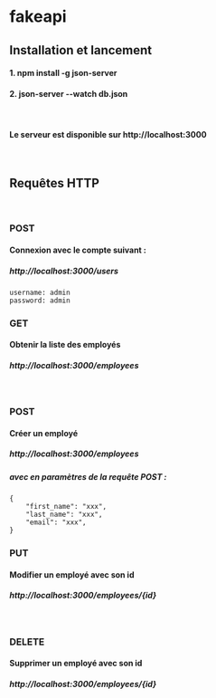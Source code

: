 # fakeapi

## Installation et lancement

#### 1. npm install -g json-server
#### 2. json-server --watch db.json
<br>

#### Le serveur est disponible sur http://localhost:3000
<br>

## Requêtes HTTP
<br>

### POST
#### Connexion avec le compte suivant : 

##### http://localhost:3000/users
```
username: admin
password: admin
``` 
### GET
#### Obtenir la liste des employés
##### http://localhost:3000/employees

<br>

### POST
#### Créer un employé
##### http://localhost:3000/employees
##### avec en paramètres de la requête POST :

``` 
{
    "first_name": "xxx",
    "last_name": "xxx",
    "email": "xxx",
}
```

### PUT
#### Modifier un employé avec son id
##### http://localhost:3000/employees/{id}
<br>

### DELETE
#### Supprimer un employé avec son id
##### http://localhost:3000/employees/{id}


